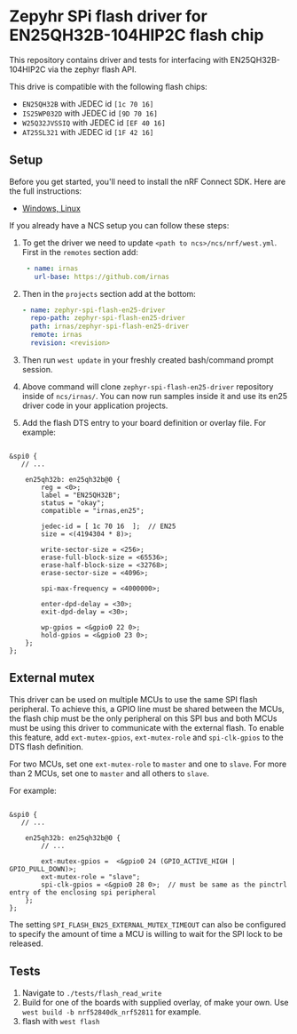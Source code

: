 # Zepyhr SPi flash driver for EN25QH32B-104HIP2C flash chip

This repository contains driver and tests for interfacing with EN25QH32B-104HIP2C via the zephyr flash API.

This drive is compatible with the following flash chips:

- `EN25QH32B` with JEDEC id `[1c 70 16]`
- `IS25WP032D` with JEDEC id `[9D 70 16]`
- `W25Q32JVSSIQ` with JEDEC id `[EF 40 16]`
- `AT25SL321` with JEDEC id `[1F 42 16]`

## Setup

Before you get started, you'll need to install the nRF Connect SDK. Here are the full instructions:

* [Windows, Linux](https://developer.nordicsemi.com/nRF_Connect_SDK/doc/latest/nrf/getting_started.html)

If you already have a NCS setup you can follow these steps:

1. To get the driver we need to update `<path to ncs>/ncs/nrf/west.yml`. First in the `remotes` section add:

   ```yaml
    - name: irnas
      url-base: https://github.com/irnas
   ```

2. Then in the `projects` section add at the bottom:

    ```yaml
    - name: zephyr-spi-flash-en25-driver
      repo-path: zephyr-spi-flash-en25-driver
      path: irnas/zephyr-spi-flash-en25-driver
      remote: irnas
      revision: <revision>
    ```

3. Then run `west update` in your freshly created bash/command prompt session.
4. Above command will clone `zephyr-spi-flash-en25-driver` repository inside of `ncs/irnas/`. You can now run samples inside it and use its en25 driver code in your application projects.

5. Add the flash DTS entry to your board definition or overlay file. For example:

```dts

&spi0 {
   // ...

    en25qh32b: en25qh32b@0 {
        reg = <0>;
        label = "EN25QH32B";
        status = "okay";
        compatible = "irnas,en25";

        jedec-id = [ 1c 70 16  ];  // EN25
        size = <(4194304 * 8)>;

        write-sector-size = <256>;
        erase-full-block-size = <65536>;
        erase-half-block-size = <32768>;
        erase-sector-size = <4096>;

        spi-max-frequency = <4000000>;

        enter-dpd-delay = <30>;
        exit-dpd-delay = <30>;

        wp-gpios = <&gpio0 22 0>;
        hold-gpios = <&gpio0 23 0>;
    };
};

```

## External mutex

This driver can be used on multiple MCUs to use the same SPI flash peripheral. To achieve this, a GPIO line must be shared between the MCUs,
the flash chip must be the only peripheral on this SPI bus and both MCUs must be using this driver to communicate with the external flash.
To enable this feature, add `ext-mutex-gpios`, `ext-mutex-role` and `spi-clk-gpios` to the DTS flash definition.

For two MCUs, set one `ext-mutex-role` to `master` and one to `slave`. For more than 2 MCUs, set one to `master` and all others to `slave`.

For example:

```dts

&spi0 {
   // ...

    en25qh32b: en25qh32b@0 {
        // ...

        ext-mutex-gpios =  <&gpio0 24 (GPIO_ACTIVE_HIGH | GPIO_PULL_DOWN)>;
        ext-mutex-role = "slave";
        spi-clk-gpios = <&gpio0 28 0>;  // must be same as the pinctrl entry of the enclosing spi peripheral
    };
};

```
The setting `SPI_FLASH_EN25_EXTERNAL_MUTEX_TIMEOUT` can also be configured to specify the amount of time
a MCU is willing to wait for the SPI lock to be released.

## Tests

1. Navigate to `./tests/flash_read_write`
2. Build for one of the boards with supplied overlay, of make your own. Use `west build -b nrf52840dk_nrf52811` for example.
3. flash with `west flash`
